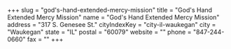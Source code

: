 +++
slug = "god's-hand-extended-mercy-mission"
title = "God's Hand Extended Mercy Mission"
name = "God's Hand Extended Mercy Mission"
address = "317 S. Genesee St."
cityIndexKey = "city-il-waukegan"
city = "Waukegan"
state = "IL"
postal = "60079"
website = ""
phone = "847-244-0660"
fax = ""
+++
